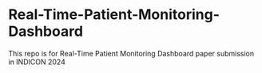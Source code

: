 # Real-Time-Patient-Monitoring-Dashboard
This repo is for Real-Time Patient Monitoring Dashboard paper submission in INDICON 2024
